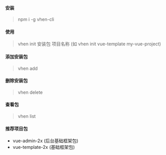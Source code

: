 <!--
 * @Author: Vhen
 * @Date: 2020-10-09 12:57:56
 * @LastEditors: Vhen
 * @LastEditTime: 2020-11-13 17:02:17
 * @Description: 
-->
####  安装 
> npm i -g vhen-cli
#### 使用

> vhen init 安装包 项目名称 (如 vhen init vue-template my-vue-project)



#### 添加安装包

> vhen add

#### 删除安装包

> vhen delete

#### 查看包

> vhen list

#### 推荐项目包

- vue-admin-2x  (后台基础框架包)
- vue-template-2x  (基础框架包)


